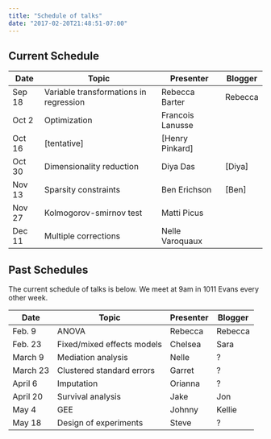 ```yaml
---
title: "Schedule of talks"
date: "2017-02-20T21:48:51-07:00"
---
```



## Current Schedule


Date       | Topic                      | Presenter          | Blogger
-----------|----------------------------|--------------------|-----------
Sep 18     | Variable transformations in regression | Rebecca Barter | Rebecca
Oct 2      | Optimization               | Francois Lanusse   |
Oct 16     | [tentative]                | [Henry Pinkard]    |
Oct 30     | Dimensionality reduction   | Diya Das           | [Diya]
Nov 13     | Sparsity constraints       | Ben Erichson       | [Ben]
Nov 27     | Kolmogorov-smirnov test    | Matti Picus        |
Dec 11     | Multiple corrections       | Nelle Varoquaux    |

## Past Schedules

The current schedule of talks is below. We meet at 9am in 1011 Evans
every other week.


Date       | Topic                      | Presenter          | Blogger
-----------|----------------------------|--------------------|-----------
Feb. 9     | ANOVA                      | Rebecca            | Rebecca
Feb. 23    | Fixed/mixed effects models | Chelsea            | Sara
March 9    | Mediation analysis         | Nelle              | ?
March 23   | Clustered standard errors  | Garret             | ?
April 6    | Imputation                        | Orianna             | ?
April 20   | Survival analysis          | Jake               | Jon
May 4      | GEE                             | Johnny            | Kellie
May 18     | Design of experiments      | Steve              | ?
